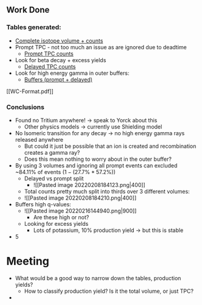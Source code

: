## Work Done
### Tables generated:
- [Complete isotope volume + counts](https://imgur.com/a/iUBAEtp)
- Prompt TPC - not too much an issue as are ignored due to deadtime
	- [Prompt TPC counts](https://imgur.com/a/u417TAB)
- Look for beta decay + excess yields
	- [Delayed TPC counts](https://imgur.com/a/nT14Bd2)
- Look for high energy gamma in outer buffers:
	- [Buffers (prompt + delayed)](https://imgur.com/a/mkr9Toa)

[[WC-Format.pdf]]


### Conclusions
- Found no Tritium anywhere! -> speak to Yorck about this
	- Other physics models -> currently use Shielding model
- No Isomeric transition for any decay -> no high energy gamma rays released anywhere
	- But could it just be possible that an ion is created and recombination creates a gamma ray?
	- Does this mean nothing to worry about in the outer buffer?
- By using 3 volumes and ignoring all prompt events can excluded ~84.11% of events ($1-(27.7\% * 57.2\%)$)
	- Delayed vs prompt split
		- ![[Pasted image 20220208184123.png|400]]
	- Total counts pretty much split into thirds over 3 different volumes:
	- ![[Pasted image 20220208184210.png|400]]
- Buffers high q-values:
	- ![[Pasted image 20220216144940.png|900]]
		- Are these high or not?
	- Looking for excess yields
		- Lots of potassium, 10% production yield -> but this is stable
- 5

# Meeting
- What would be a good way to narrow down the tables, production yields?
	- How to classify production yield? Is it the total volume, or just TPC?
- 
